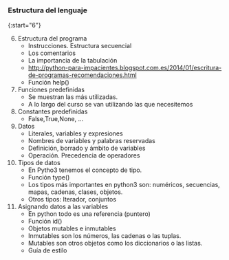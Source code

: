 ### Estructura del lenguaje

{:start="6"}

6. Estructura del programa
	* Instrucciones. Estructura secuencial
	* Los comentarios
	* La importancia de la tabulación
	* http://python-para-impacientes.blogspot.com.es/2014/01/escritura-de-programas-recomendaciones.html
	* Función help()
7. Funciones predefinidas
	* Se muestran las más utilizadas.
	* A lo largo del curso se van utilizando las que necesitemos
8. Constantes predefinidas
	* False,True,None, ...
9. Datos
	* Literales, variables y expresiones
	* Nombres de variables y palabras reservadas
	* Definición, borrado y ámbito de variables
	* Operación. Precedencia de operadores
10. Tipos de datos 
	* En Pytho3 tenemos el concepto de tipo.
	* Función type()
	* Los tipos más importantes en python3 son: numéricos, secuencias, mapas, cadenas, clases, objetos.
	* Otros tipos: Iterador, conjuntos
11. Asignando datos a las variables
	* En python todo es una referencia (puntero)
	* Función id()
	* Objetos mutables e inmutables
	* Inmutables son los números, las cadenas o las tuplas.
	* Mutables son otros objetos como los diccionarios o las listas.
	* Guía de estilo